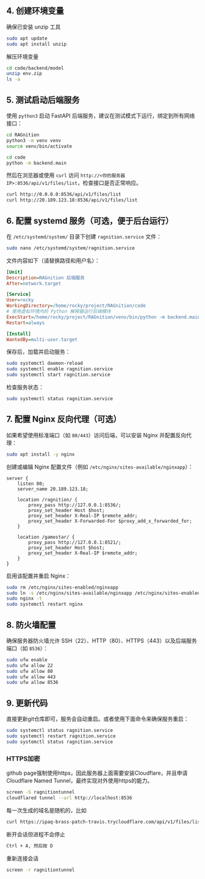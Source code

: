 ## 4. 创建环境变量

确保已安装 unzip 工具

```bash
sudo apt update
sudo apt install unzip
```

解压环境变量

```bash
cd code/backend/model
unzip env.zip
ls -a
```

## 5. 测试启动后端服务

使用 `python3` 启动 FastAPI 后端服务，建议在测试模式下运行，绑定到所有网络接口：

```bash
cd RAGnition
python3 -m venv venv
source venv/bin/activate
```

```bash
cd code
python -m backend.main
```

然后在浏览器或使用 `curl` 访问 `http://<你的服务器IP>:8536/api/v1/files/list`，检查接口是否正常响应。

```bash
curl http://0.0.0.0:8536/api/v1/files/list
curl http://20.189.123.18:8536/api/v1/files/list
```

## 6. 配置 systemd 服务（可选，便于后台运行）

在 `/etc/systemd/system/` 目录下创建 `ragnition.service` 文件：

```bash
sudo nano /etc/systemd/system/ragnition.service
```

文件内容如下（请替换路径和用户名）：

```ini
[Unit]
Description=RAGnition 后端服务
After=network.target

[Service]
User=rocky
WorkingDirectory=/home/rocky/project/RAGnition/code
# 使用虚拟环境内的 Python 解释器运行后端模块
ExecStart=/home/rocky/project/RAGnition/venv/bin/python -m backend.main
Restart=always

[Install]
WantedBy=multi-user.target
```

保存后，加载并启动服务：

```bash
sudo systemctl daemon-reload
sudo systemctl enable ragnition.service
sudo systemctl start ragnition.service
```

检查服务状态：

```bash
sudo systemctl status ragnition.service
```

## 7. 配置 Nginx 反向代理（可选）

如果希望使用标准端口（如 `80/443`）访问后端，可以安装 Nginx 并配置反向代理：

```bash
sudo apt install -y nginx
```

创建或编辑 Nginx 配置文件（例如 `/etc/nginx/sites-available/nginxapp`）：

```nginx
server {
    listen 80;
    server_name 20.189.123.18;

    location /ragnition/ {
        proxy_pass http://127.0.0.1:8536/;
        proxy_set_header Host $host;
        proxy_set_header X-Real-IP $remote_addr;
        proxy_set_header X-Forwarded-For $proxy_add_x_forwarded_for;
    }

    location /gamestar/ {
        proxy_pass http://127.0.0.1:8521/;
        proxy_set_header Host $host;
        proxy_set_header X-Real-IP $remote_addr;
    }
}
```

启用该配置并重启 Nginx：

```bash
sudo rm /etc/nginx/sites-enabled/nginxapp
sudo ln -s /etc/nginx/sites-available/nginxapp /etc/nginx/sites-enabled/nginxapp
sudo nginx -t
sudo systemctl restart nginx
```

## 8. 防火墙配置

确保服务器防火墙允许 SSH（22）、HTTP（80）、HTTPS（443）以及后端服务端口（如 `8536`）：

```bash
sudo ufw enable
sudo ufw allow 22
sudo ufw allow 80
sudo ufw allow 443
sudo ufw allow 8536
```

## 9. 更新代码

直接更新git仓库即可，服务会自动重启。或者使用下面命令来确保服务重启：
```bash
sudo systemctl status ragnition.service
sudo systemctl restart ragnition.service
sudo systemctl status ragnition.service
```

### HTTPS加密

github page强制使用https，因此服务器上面需要安装Cloudflare，并且申请Cloudflare Named Tunnel，最终实现对外使用https的能力。

```bash
screen -S ragnitiontunnel
cloudflared tunnel --url http://localhost:8536
```

每一次生成的域名是随机的，比如

```bash
curl https://ipaq-brass-patch-travis.trycloudflare.com/api/v1/files/list
```

断开会话但进程不会停止

```bash
Ctrl + A, 然后按 D
```

重新连接会话

```bash
screen -r ragnitiontunnel
```